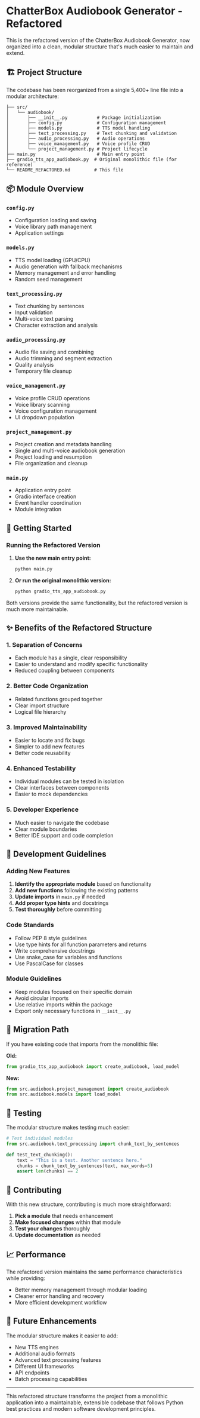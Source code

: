 # ChatterBox Audiobook Generator - Refactored

This is the refactored version of the ChatterBox Audiobook Generator, now organized into a clean, modular structure that's much easier to maintain and extend.

## 🏗️ Project Structure

The codebase has been reorganized from a single 5,400+ line file into a modular architecture:

```
├── src/
│   └── audiobook/
│       ├── __init__.py           # Package initialization
│       ├── config.py             # Configuration management
│       ├── models.py             # TTS model handling
│       ├── text_processing.py    # Text chunking and validation
│       ├── audio_processing.py   # Audio operations
│       ├── voice_management.py   # Voice profile CRUD
│       └── project_management.py # Project lifecycle
├── main.py                       # Main entry point
├── gradio_tts_app_audiobook.py  # Original monolithic file (for reference)
└── README_REFACTORED.md         # This file
```

## 📦 Module Overview

### `config.py`
- Configuration loading and saving
- Voice library path management
- Application settings

### `models.py`
- TTS model loading (GPU/CPU)
- Audio generation with fallback mechanisms
- Memory management and error handling
- Random seed management

### `text_processing.py`
- Text chunking by sentences
- Input validation
- Multi-voice text parsing
- Character extraction and analysis

### `audio_processing.py`
- Audio file saving and combining
- Audio trimming and segment extraction
- Quality analysis
- Temporary file cleanup

### `voice_management.py`
- Voice profile CRUD operations
- Voice library scanning
- Voice configuration management
- UI dropdown population

### `project_management.py`
- Project creation and metadata handling
- Single and multi-voice audiobook generation
- Project loading and resumption
- File organization and cleanup

### `main.py`
- Application entry point
- Gradio interface creation
- Event handler coordination
- Module integration

## 🚀 Getting Started

### Running the Refactored Version

1. **Use the new main entry point:**
   ```bash
   python main.py
   ```

2. **Or run the original monolithic version:**
   ```bash
   python gradio_tts_app_audiobook.py
   ```

Both versions provide the same functionality, but the refactored version is much more maintainable.

## ✨ Benefits of the Refactored Structure

### 1. **Separation of Concerns**
- Each module has a single, clear responsibility
- Easier to understand and modify specific functionality
- Reduced coupling between components

### 2. **Better Code Organization**
- Related functions grouped together
- Clear import structure
- Logical file hierarchy

### 3. **Improved Maintainability**
- Easier to locate and fix bugs
- Simpler to add new features
- Better code reusability

### 4. **Enhanced Testability**
- Individual modules can be tested in isolation
- Clear interfaces between components
- Easier to mock dependencies

### 5. **Developer Experience**
- Much easier to navigate the codebase
- Clear module boundaries
- Better IDE support and code completion

## 🔧 Development Guidelines

### Adding New Features

1. **Identify the appropriate module** based on functionality
2. **Add new functions** following the existing patterns
3. **Update imports** in `main.py` if needed
4. **Add proper type hints** and docstrings
5. **Test thoroughly** before committing

### Code Standards

- Follow PEP 8 style guidelines
- Use type hints for all function parameters and returns
- Write comprehensive docstrings
- Use snake_case for variables and functions
- Use PascalCase for classes

### Module Guidelines

- Keep modules focused on their specific domain
- Avoid circular imports
- Use relative imports within the package
- Export only necessary functions in `__init__.py`

## 🔄 Migration Path

If you have existing code that imports from the monolithic file:

**Old:**
```python
from gradio_tts_app_audiobook import create_audiobook, load_model
```

**New:**
```python
from src.audiobook.project_management import create_audiobook
from src.audiobook.models import load_model
```

## 🧪 Testing

The modular structure makes testing much easier:

```python
# Test individual modules
from src.audiobook.text_processing import chunk_text_by_sentences

def test_text_chunking():
    text = "This is a test. Another sentence here."
    chunks = chunk_text_by_sentences(text, max_words=5)
    assert len(chunks) == 2
```

## 🤝 Contributing

With this new structure, contributing is much more straightforward:

1. **Pick a module** that needs enhancement
2. **Make focused changes** within that module
3. **Test your changes** thoroughly
4. **Update documentation** as needed

## 📈 Performance

The refactored version maintains the same performance characteristics while providing:
- Better memory management through modular loading
- Cleaner error handling and recovery
- More efficient development workflow

## 🔮 Future Enhancements

The modular structure makes it easier to add:
- New TTS engines
- Additional audio formats
- Advanced text processing features
- Different UI frameworks
- API endpoints
- Batch processing capabilities

---

This refactored structure transforms the project from a monolithic application into a maintainable, extensible codebase that follows Python best practices and modern software development principles. 